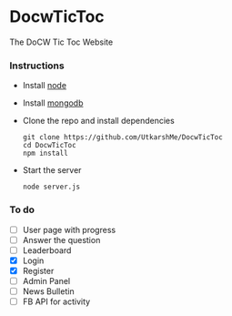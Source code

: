 # DocwTicToc
The DoCW Tic Toc Website

### Instructions
  - Install [node](https://nodejs.org/en/download/)
  - Install [mongodb](https://www.mongodb.com/download-center)
  - Clone the repo and install dependencies
  
        git clone https://github.com/UtkarshMe/DocwTicToc
        cd DocwTicToc
        npm install

  - Start the server
  
        node server.js

### To do
  - [ ] User page with progress
  - [ ] Answer the question
  - [ ] Leaderboard
  - [x] Login
  - [x] Register
  - [ ] Admin Panel
  - [ ] News Bulletin
  - [ ] FB API for activity

